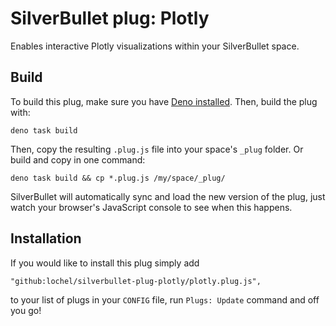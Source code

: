 # SilverBullet plug: Plotly

Enables interactive Plotly visualizations within your SilverBullet space.

## Build
To build this plug, make sure you have [Deno installed](https://docs.deno.com/runtime/). Then, build the plug with:

```shell
deno task build
```

Then, copy the resulting `.plug.js` file into your space's `_plug` folder. Or build and copy in one command:

```shell
deno task build && cp *.plug.js /my/space/_plug/
```

SilverBullet will automatically sync and load the new version of the plug, just watch your browser's JavaScript console to see when this happens.

## Installation
If you would like to install this plug simply add

```
"github:lochel/silverbullet-plug-plotly/plotly.plug.js",
```

to your list of plugs in your `CONFIG` file, run `Plugs: Update` command and off you go!
